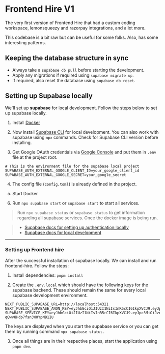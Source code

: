 # Frontend Hire V1

The very first version of Frontend Hire that had a custom coding workspace, lemonsqueezy and razorpay integrations, and a lot more.

This codebase is a bit raw but can be useful for some folks. Also, has some interesting patterns.

## Keeping the database structure in sync

- Always take a `supabase db pull` before starting the development.
- Apply any migrations if required using `supabase migrate up`.
- If required, also reset the database using `supabase db reset`.

## Setting up Supabase locally

We'll set up **supabase** for local development. Follow the steps below to set up supabase locally.

1. Install [Docker](https://www.docker.com/products/docker-desktop/)

2. Now install [Supabase CLI](https://supabase.com/docs/guides/cli/getting-started) for local development. You can also work with supabase using `npx` commands. Check for Supabase CLI version before installing.

3. Get Google OAuth credentials via [Google Console](https://console.developers.google.com/) and put them in `.env` file at the project root.

```
# This is the environment file for the supabase local project
SUPABASE_AUTH_EXTERNAL_GOOGLE_CLIENT_ID=your_google_client_id
SUPABASE_AUTH_EXTERNAL_GOOGLE_SECRET=your_google_secret
```

4. The config file (`config.toml`) is already defined in the project.

5. Start Docker

6. Run `npx supabase start` or `supabase start` to start all services.

> Run `npx supabase status` or `supabase status` to get information regarding all supabase services. Once the docker image is being run.

> - [Supabase docs for setting up authentication locally](https://supabase.com/docs/guides/cli/local-development#use-auth-locally)
> - [Supabase docs for local development](https://supabase.com/docs/guides/cli/local-development)

---

### Setting up Frontend hire

After the successful installation of supabase locally. We can install and run frontend-hire. Follow the steps:

1. Install dependencies: `pnpm install`

2. Create the `.env.local` which should have the following keys for the supabase backend. These should remain the same for every local supabase development environment.

```
NEXT_PUBLIC_SUPABASE_URL=http://localhost:54321
NEXT_PUBLIC_SUPABASE_ANON_KEY=eyJhbGciOiJIUzI1NiIsInR5cCI6IkpXVCJ9.eyJpc3MiOiJzdXBhYmFzZS1kZW1vIiwicm9sZSI6ImFub24iLCJleHAiOjE5ODM4MTI5OTZ9.CRXP1A7WOeoJeXxjNni43kdQwgnWNReilDMblYTn_I0
SUPABASE_SERVICE_KEY=eyJhbGciOiJIUzI1NiIsInR5cCI6IkpXVCJ9.eyJpc3MiOiJzdXBhYmFzZS1kZW1vIiwicm9sZSI6InNlcnZpY2Vfcm9sZSIsImV4cCI6MTk4MzgxMjk5Nn0.EGIM96RAZx35lJzdJsyH-qQwv8Hdp7fsn3W0YpN81IU
```

The keys are displayed when you start the supabase service or you can get them by running command `npx supabase status`.

3. Once all things are in their respective places, start the application using `pnpm dev`.
